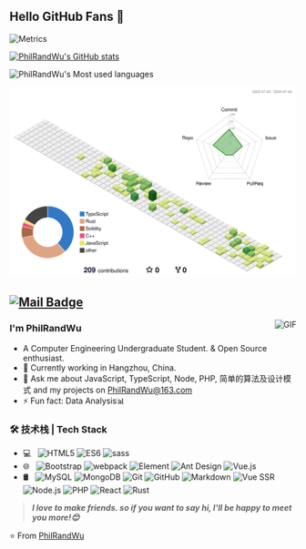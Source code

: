 ## Hello GitHub Fans 👋

![Metrics](https://metrics.lecoq.io/PhilRandWu?template=classic&config.timezone=Asia%2FShanghai)

[![PhilRandWu's GitHub stats](https://github-readme-stats.vercel.app/api?username=PhilRandWu)](https://github.com/anuraghazra/github-readme-stats)

![PhilRandWu's Most used languages](https://github-readme-stats.vercel.app/api/top-langs/?username=PhilRandWu&layout=compact&hide_border=true&langs_count=10)

![](./profile-3d-contrib/profile-green-animate.svg)

[![Mail Badge](https://img.shields.io/badge/-PhilRandWu@163.com-c14438?style=flat&logo=Gmail&logoColor=white&link=mailto:PhilRandWu@163.com)](mailto:PhilRandWu@163.com)
---
<img align="right" alt="GIF" src="https://raw.githubusercontent.com/JoeyBling/JoeyBling/master/pic/pusheencode.gif" />

### I'm PhilRandWu

- A Computer Engineering Undergraduate Student. & Open Source enthusiast.
- 🌱 Currently working in Hangzhou, China.
- 💬 Ask me about JavaScript, TypeScript, Node, PHP, 简单的算法及设计模式 and my projects on [PhilRandWu@163.com](mailto:PhilRandWu@163.com)
- ⚡ Fun fact: Data Analysis📊

### 🛠 技术栈 | Tech Stack

- 💻 &#160; ![HTML5](https://img.shields.io/badge/-HTML5-333333?style=flat&logo=HTML5)
![ES6](https://img.shields.io/badge/-ES6-333333?style=flat&logo=ES6)
![sass](https://img.shields.io/badge/-sass-333333?style=flat&logo=sass)
- 🌐 &#160; ![Bootstrap](https://img.shields.io/badge/-Bootstrap-333333?style=flat&logo=bootstrap&logoColor=563D7C)
![webpack](https://img.shields.io/badge/-webpack-333333?style=flat&logo=sass)
![Element](https://img.shields.io/badge/-Element-333333?style=flat&logo=Element)
![Ant Design](https://img.shields.io/badge/-Antdesign-333333?style=flat&logo=antdesign)
![Vue.js](https://img.shields.io/badge/-VueJS-333333?style=flat&logo=Vue.js)
- 🛢 &#160; ![MySQL](https://img.shields.io/badge/-MySQL-333333?style=flat&logo=mysql)
![MongoDB](https://img.shields.io/badge/-MongoDB-333333?style=flat&logo=mongodb)
![Git](https://img.shields.io/badge/-Git-333333?style=flat&logo=git)
![GitHub](https://img.shields.io/badge/-GitHub-333333?style=flat&logo=github)
![Markdown](https://img.shields.io/badge/-Markdown-333333?style=flat&logo=markdown)
![Vue SSR](https://img.shields.io/badge/-Vue%20SSR-333333?style=flat&logo=vuessr)
![Node.js](https://img.shields.io/badge/-Node.js-333333?style=flat&logo=node.js)
![PHP](https://img.shields.io/badge/-Php-333333?style=flat&logo=php)
![React](https://img.shields.io/badge/-React-333333?style=flat&logo=react)
![Rust](https://img.shields.io/badge/-Rust-333333?style=flat&logo=rust)

> ***I love to make friends. so if you want to say hi, I'll be happy to meet you more!😊***

⭐️ From [PhilRandWu](https://github.com/PhilRandWu)
